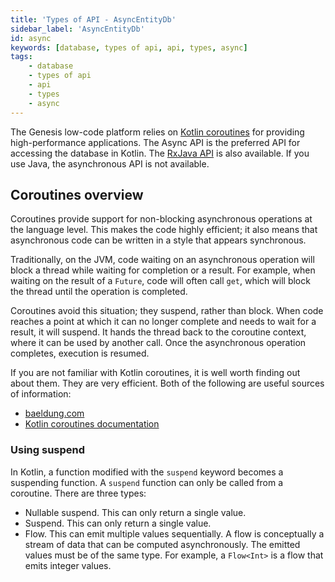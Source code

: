 ```yaml
---
title: 'Types of API - AsyncEntityDb'
sidebar_label: 'AsyncEntityDb'
id: async
keywords: [database, types of api, api, types, async]
tags:
    - database
    - types of api
    - api
    - types
    - async
---
```



The Genesis low-code platform relies on [Kotlin coroutines](https://kotlinlang.org/docs/coroutines-overview.html) for providing high-performance applications. The Async API is the preferred API for accessing the database in Kotlin. The [RxJava API](../../../database/types-of-api/rxjava/) is also available. If you use Java, the asynchronous API is not available.

## Coroutines overview[​](../../../database/types-of-api/async/#coroutines-overviewdirect-link-to-heading)


Coroutines provide support for non-blocking asynchronous operations at the language level. This makes the code highly efficient; it also means that asynchronous code can be written in a style that appears synchronous.

Traditionally, on the JVM, code waiting on an asynchronous operation will block a thread while waiting for completion or a result. For example, when waiting on the result of a `Future`, code will often call `get`, which will block the thread until the operation is completed.

Coroutines avoid this situation; they suspend, rather than block. When code reaches a point at which it can no longer complete and needs to wait for a result, it will suspend. It hands the thread back to the coroutine context, where it can be used by another call. Once the asynchronous operation completes, execution is resumed.

If you are not familiar with Kotlin coroutines, it is well worth finding out about them. They are very efficient. Both of the following are useful sources of information:

- [baeldung.com](https://www.baeldung.com/kotlin/coroutines)
- [Kotlin coroutines documentation](https://kotlinlang.org/docs/coroutines-overview.html)

### Using suspend
In Kotlin, a function modified with the `suspend` keyword becomes a suspending function. A `suspend` function can only be called from a coroutine. There are three types:

- Nullable suspend. This can only return a single value.
- Suspend. This can only return a single value.
- Flow. This can emit multiple values sequentially. A flow is conceptually a stream of data that can be computed asynchronously. The emitted values must be of the same type. For example, a `Flow<Int>` is a flow that emits integer values.
